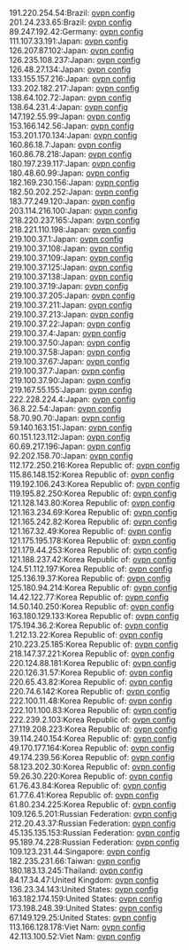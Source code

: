191.220.254.54:Brazil: [ovpn config](vpn/191_220_254_54.ovpn)  
201.24.233.65:Brazil: [ovpn config](vpn/201_24_233_65.ovpn)  
89.247.192.42:Germany: [ovpn config](vpn/89_247_192_42.ovpn)  
111.107.33.191:Japan: [ovpn config](vpn/111_107_33_191.ovpn)  
126.207.87.102:Japan: [ovpn config](vpn/126_207_87_102.ovpn)  
126.235.108.237:Japan: [ovpn config](vpn/126_235_108_237.ovpn)  
126.48.27.134:Japan: [ovpn config](vpn/126_48_27_134.ovpn)  
133.155.157.216:Japan: [ovpn config](vpn/133_155_157_216.ovpn)  
133.202.182.217:Japan: [ovpn config](vpn/133_202_182_217.ovpn)  
138.64.102.72:Japan: [ovpn config](vpn/138_64_102_72.ovpn)  
138.64.231.4:Japan: [ovpn config](vpn/138_64_231_4.ovpn)  
147.192.55.99:Japan: [ovpn config](vpn/147_192_55_99.ovpn)  
153.166.142.56:Japan: [ovpn config](vpn/153_166_142_56.ovpn)  
153.201.170.134:Japan: [ovpn config](vpn/153_201_170_134.ovpn)  
160.86.18.7:Japan: [ovpn config](vpn/160_86_18_7.ovpn)  
160.86.78.218:Japan: [ovpn config](vpn/160_86_78_218.ovpn)  
180.197.239.117:Japan: [ovpn config](vpn/180_197_239_117.ovpn)  
180.48.60.99:Japan: [ovpn config](vpn/180_48_60_99.ovpn)  
182.169.230.156:Japan: [ovpn config](vpn/182_169_230_156.ovpn)  
182.50.202.252:Japan: [ovpn config](vpn/182_50_202_252.ovpn)  
183.77.249.120:Japan: [ovpn config](vpn/183_77_249_120.ovpn)  
203.114.216.100:Japan: [ovpn config](vpn/203_114_216_100.ovpn)  
218.220.237.165:Japan: [ovpn config](vpn/218_220_237_165.ovpn)  
218.221.110.198:Japan: [ovpn config](vpn/218_221_110_198.ovpn)  
219.100.37.1:Japan: [ovpn config](vpn/219_100_37_1.ovpn)  
219.100.37.108:Japan: [ovpn config](vpn/219_100_37_108.ovpn)  
219.100.37.109:Japan: [ovpn config](vpn/219_100_37_109.ovpn)  
219.100.37.125:Japan: [ovpn config](vpn/219_100_37_125.ovpn)  
219.100.37.138:Japan: [ovpn config](vpn/219_100_37_138.ovpn)  
219.100.37.19:Japan: [ovpn config](vpn/219_100_37_19.ovpn)  
219.100.37.205:Japan: [ovpn config](vpn/219_100_37_205.ovpn)  
219.100.37.211:Japan: [ovpn config](vpn/219_100_37_211.ovpn)  
219.100.37.213:Japan: [ovpn config](vpn/219_100_37_213.ovpn)  
219.100.37.22:Japan: [ovpn config](vpn/219_100_37_22.ovpn)  
219.100.37.4:Japan: [ovpn config](vpn/219_100_37_4.ovpn)  
219.100.37.50:Japan: [ovpn config](vpn/219_100_37_50.ovpn)  
219.100.37.58:Japan: [ovpn config](vpn/219_100_37_58.ovpn)  
219.100.37.67:Japan: [ovpn config](vpn/219_100_37_67.ovpn)  
219.100.37.7:Japan: [ovpn config](vpn/219_100_37_7.ovpn)  
219.100.37.90:Japan: [ovpn config](vpn/219_100_37_90.ovpn)  
219.167.55.155:Japan: [ovpn config](vpn/219_167_55_155.ovpn)  
222.228.224.4:Japan: [ovpn config](vpn/222_228_224_4.ovpn)  
36.8.22.54:Japan: [ovpn config](vpn/36_8_22_54.ovpn)  
58.70.90.70:Japan: [ovpn config](vpn/58_70_90_70.ovpn)  
59.140.163.151:Japan: [ovpn config](vpn/59_140_163_151.ovpn)  
60.151.123.112:Japan: [ovpn config](vpn/60_151_123_112.ovpn)  
60.69.217.196:Japan: [ovpn config](vpn/60_69_217_196.ovpn)  
92.202.158.70:Japan: [ovpn config](vpn/92_202_158_70.ovpn)  
112.172.250.216:Korea Republic of: [ovpn config](vpn/112_172_250_216.ovpn)  
115.86.148.152:Korea Republic of: [ovpn config](vpn/115_86_148_152.ovpn)  
119.192.106.243:Korea Republic of: [ovpn config](vpn/119_192_106_243.ovpn)  
119.195.82.250:Korea Republic of: [ovpn config](vpn/119_195_82_250.ovpn)  
121.128.143.80:Korea Republic of: [ovpn config](vpn/121_128_143_80.ovpn)  
121.163.234.69:Korea Republic of: [ovpn config](vpn/121_163_234_69.ovpn)  
121.165.242.82:Korea Republic of: [ovpn config](vpn/121_165_242_82.ovpn)  
121.167.32.49:Korea Republic of: [ovpn config](vpn/121_167_32_49.ovpn)  
121.175.195.178:Korea Republic of: [ovpn config](vpn/121_175_195_178.ovpn)  
121.179.44.253:Korea Republic of: [ovpn config](vpn/121_179_44_253.ovpn)  
121.188.237.42:Korea Republic of: [ovpn config](vpn/121_188_237_42.ovpn)  
124.51.112.197:Korea Republic of: [ovpn config](vpn/124_51_112_197.ovpn)  
125.136.19.37:Korea Republic of: [ovpn config](vpn/125_136_19_37.ovpn)  
125.180.94.214:Korea Republic of: [ovpn config](vpn/125_180_94_214.ovpn)  
14.42.122.77:Korea Republic of: [ovpn config](vpn/14_42_122_77.ovpn)  
14.50.140.250:Korea Republic of: [ovpn config](vpn/14_50_140_250.ovpn)  
163.180.129.133:Korea Republic of: [ovpn config](vpn/163_180_129_133.ovpn)  
175.194.36.2:Korea Republic of: [ovpn config](vpn/175_194_36_2.ovpn)  
1.212.13.22:Korea Republic of: [ovpn config](vpn/1_212_13_22.ovpn)  
210.223.25.185:Korea Republic of: [ovpn config](vpn/210_223_25_185.ovpn)  
218.147.37.221:Korea Republic of: [ovpn config](vpn/218_147_37_221.ovpn)  
220.124.88.181:Korea Republic of: [ovpn config](vpn/220_124_88_181.ovpn)  
220.126.31.57:Korea Republic of: [ovpn config](vpn/220_126_31_57.ovpn)  
220.65.43.82:Korea Republic of: [ovpn config](vpn/220_65_43_82.ovpn)  
220.74.6.142:Korea Republic of: [ovpn config](vpn/220_74_6_142.ovpn)  
222.100.11.48:Korea Republic of: [ovpn config](vpn/222_100_11_48.ovpn)  
222.101.100.83:Korea Republic of: [ovpn config](vpn/222_101_100_83.ovpn)  
222.239.2.103:Korea Republic of: [ovpn config](vpn/222_239_2_103.ovpn)  
27.119.208.223:Korea Republic of: [ovpn config](vpn/27_119_208_223.ovpn)  
39.114.240.154:Korea Republic of: [ovpn config](vpn/39_114_240_154.ovpn)  
49.170.177.164:Korea Republic of: [ovpn config](vpn/49_170_177_164.ovpn)  
49.174.239.56:Korea Republic of: [ovpn config](vpn/49_174_239_56.ovpn)  
58.123.202.30:Korea Republic of: [ovpn config](vpn/58_123_202_30.ovpn)  
59.26.30.220:Korea Republic of: [ovpn config](vpn/59_26_30_220.ovpn)  
61.76.43.84:Korea Republic of: [ovpn config](vpn/61_76_43_84.ovpn)  
61.77.6.41:Korea Republic of: [ovpn config](vpn/61_77_6_41.ovpn)  
61.80.234.225:Korea Republic of: [ovpn config](vpn/61_80_234_225.ovpn)  
109.126.5.201:Russian Federation: [ovpn config](vpn/109_126_5_201.ovpn)  
212.20.43.37:Russian Federation: [ovpn config](vpn/212_20_43_37.ovpn)  
45.135.135.153:Russian Federation: [ovpn config](vpn/45_135_135_153.ovpn)  
95.189.74.228:Russian Federation: [ovpn config](vpn/95_189_74_228.ovpn)  
109.123.231.44:Singapore: [ovpn config](vpn/109_123_231_44.ovpn)  
182.235.231.66:Taiwan: [ovpn config](vpn/182_235_231_66.ovpn)  
180.183.13.245:Thailand: [ovpn config](vpn/180_183_13_245.ovpn)  
84.17.34.47:United Kingdom: [ovpn config](vpn/84_17_34_47.ovpn)  
136.23.34.143:United States: [ovpn config](vpn/136_23_34_143.ovpn)  
163.182.174.159:United States: [ovpn config](vpn/163_182_174_159.ovpn)  
173.198.248.39:United States: [ovpn config](vpn/173_198_248_39.ovpn)  
67.149.129.25:United States: [ovpn config](vpn/67_149_129_25.ovpn)  
113.166.128.178:Viet Nam: [ovpn config](vpn/113_166_128_178.ovpn)  
42.113.100.52:Viet Nam: [ovpn config](vpn/42_113_100_52.ovpn)  
